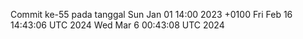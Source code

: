 Commit ke-55 pada tanggal Sun Jan 01 14:00 2023 +0100
Fri Feb 16 14:43:06 UTC 2024
Wed Mar  6 00:43:08 UTC 2024
